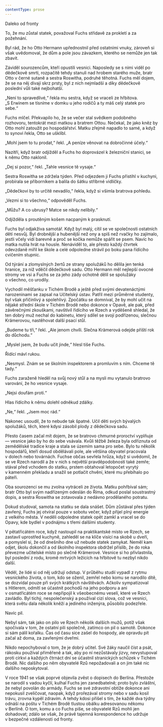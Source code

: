 ```yaml
---
contentType: prose
---
```


<section>

Daleko od fronty

To, že mu zůstal statek, považoval Fuchs střídavě za prokletí a za požehnání.

Byl rád, že ho Otto Hermann upřednostnil před ostatními vnuky, zároveň si však uvědomoval, že dům a pole jsou závazkem, kterého se nemůže jen tak zbavit.

Záviděl sourozencům, kteří opustili vesnici. Naposledy se s nimi viděl po dědečkově smrti, rozpačitě tehdy stanuli nad hrobem starého muže, bratr Otto v černé sutaně a sestra Roswitha, podruhé těhotná. Fuchs měl dojem, že se na něj dívají skrz prsty, byl z nich nejmladší a díky dědečkově poslední vůli také nejbohatší.

„Není to spravedlivé,“ řekla mu sestra, když se vraceli ze hřbitova. „S Erwinem se tísníme v domku u jeho rodičů a ty máš celý statek pro sebe.“

Fuchs mlčel. Překvapilo ho, že se večer stal svědkem podobného rozhovoru, tentokrát mezi matkou a bratrem Ottou. Nečekal, že jako kněz by Otto mohl zatoužit po hospodářství. Matku zřejmě napadlo to samé, a když to synovi řekla, Otto se ušklíbl.

„Mohl jsem to tu prodat,“ řekl. „A peníze věnovat na dobročinné účely.“

Nazítří, když bratr odjížděl a Fuchs ho doprovázel k železniční stanici, se k němu Otto naklonil.

„Dej si pozor,“ řekl. „Tahle vesnice tě vysaje.“

Sestra Roswitha se zdržela týden. Před odjezdem ji Fuchs přistihl v kuchyni, probírala se příborníkem a balila do šátku stříbrné vidličky.

„Dědečkovi by to určitě nevadilo,“ řekla, když si všimla bratrova pohledu.

„Vezmi si to všechno,“ odpověděl Fuchs.

„Můžu? A co ubrusy? Matce se nikdy nelíbily.“

Odjížděla s proutěným košem nacpaným k prasknutí.

Fuchs byl odjakživa samotář. Když byl malý, cítil se ve společnosti ostatních dětí nesvůj. Byl drobnější a hubenější než ony a spíš než rvačky ho zajímalo, jestli včely vidí barevně a proč se kočka nemůže spářit se psem. Navíc ho matka nutila hrát na housle. Nenáviděl to, ale přesto každý čtvrtek odevzdaně mířil ke škole a celé odpoledne strávil po boku pana řídícího cvičením stupnic.

Od týrání a zlomyslných žertů ze strany spolužáků ho dělila jen tenká hranice, za niž vděčil dědečkově sadu. Otto Hermann měl nejlepší ovocné stromy ve vsi a Fuchs se za jeho zády ochotně dělil se spolužáky o všechno, co urodily.

Vychodil měšťanku v Tichém Brodě a ještě před svými devatenáctými narozeninami se zapsal na Učitelský ústav. Patřil mezi průměrné studenty, byl však přičinlivý a spolehlivý. Zpočátku se domníval, že by mohl učit na nějaké střední škole v Tichém Brodě nebo dokonce v Opavě, ale pak, před závěrečnými zkouškami, navštívil řídícího ve Rzech a vyděšeně shledal, že ten dobrý muž nechal do kabinetu, který sdílel se svojí podřízenou, slečnou Krämerovou, nastěhovat další psací stůl.

„Budeme tu tři,“ řekl. „Ale jenom chvíli. Slečna Krämerová odejde příští rok do důchodu.“

„Myslel jsem, že budu učit jinde,“ hlesl tiše Fuchs.

Řídící mávl rukou.

„Nesmysl. Znám se se školním inspektorem a promluvím s ním. Chceme tě tady.“

Fuchs zaraženě hleděl na svůj nový stůl a na mysli mu vytanulo bratrovo varování, že ho vesnice vysaje.

„Nejsi doufám proti.“

Hlas řídícího k němu dolehl odněkud zdálky.

„Ne,“ řekl. „Jsem moc rád.“

Nakonec usoudil, že to nebude tak špatné. Učil děti svých bývalých spolužáků, těch, které kdysi zásobil plody z dědečkova sadu.

Přesto časem začal mít dojem, že se bratrovo chmurné proroctví vyplňuje — vesnice jako by ho do sebe vsávala. Kvůli těžbě železa byla odříznuta od zemědělské tradice kraje a stala se územím sama pro sebe. Bylo tu několik hospodářů, kteří dosud obdělávali pole, ale většina obyvatel pracovala v dolech nebo továrnách. Fuchse občas sevřela hrůza, když si uvědomil, že se ve Rzech narodil a že v nich s největší pravděpodobností také zemře; stával před vchodem do statku, prstem obtahoval letopočet vyrytý v kamenném překladu a snažil se potlačit chvění, které mu přebíhalo po páteři.

Oba sourozenci se mu zvolna vytráceli ze života. Matku pohřbíval sám; bratr Otto byl svým nadřízeným odeslán do Říma, odkud poslal soustrastný dopis, a sestra Roswitha se zotavovala z nedávno prodělaného potratu.

Dokud studoval, samota na statku se dala snášet. Dům zůstával přes týden zavřený, Fuchs jej otvíral pouze v sobotu večer, když přijel plný energie z velkého města. V neděli odpoledne statek opět zamkl a vracel se do Opavy, kde bydlel v podnájmu s třemi dalšími studenty.

V pětatřicátém roce, když nastoupil na praktikantské místo ve Rzech, se zastavil uprostřed kuchyně, zahleděl se na klíče visící na skobě u dveří, a pomyslel si, že od dnešního dne už nebude statek zamykat. Neměl kam odjet, školu dokončil a od školního inspektora obdržel příslib, že do roka převezme učitelské místo po slečně Krämerové. Vesnice si ho přivlastnila, byl poslední z rodu, kromě mrtvých ležících na hřbitově tu nezbyl nikdo další.

Věděl, že lidé si od něj udržují odstup. V průběhu studií vypadl z rytmu vesnického života, o tom, kdo se oženil, zemřel nebo komu se narodilo dítě, se dozvídal pouze při svých krátkých návštěvách. Ačkoliv sympatizoval s Hitlerem, odmítl se účastnit pochodů na jeho podporu a ani v osmatřicátém roce se nepřipojil k všeobecnému veselí, které ve Rzech zavládlo. Byl tichý, nespolečenský a používal cizí slova, což ve vesnici, která světu dala několik kněží a jediného inženýra, působilo podezřele.

Navíc pil.

Nebyl sám, tak jako on pilo ve Rzech několik dalších mužů, potíž však spočívala v tom, že ostatní pili společně, zatímco on pil o samotě. Dokonce si sám pálil kořalku. Čas od času sice zašel do hospody, ale opravdu pít začal až doma, za zavřenými dveřmi.

Nikdo nepochyboval o tom, že je dobrý učitel. Své žáky naučil číst a psát, rákosku používal přiměřeně a tak, aby po ní nezůstávaly jizvy, nevystupoval proti církvi a každých čtrnáct dní se účastnil stranických schůzek v Tichém Brodě. Nic dalšího po něm obyvatelé Rzů nepožadovali a on jim také nic dalšího neposkytoval.

V roce 1941 se však poprvé objevila zvěst o dopisech do Berlína. Přestože se narodil s vadou kyčlí, kulhal Fuchs jen zanedbatelně; proto bylo zvláštní, že nebyl povolán do armády. Fuchs se své zdravotní obtíže dokonce ani nepokusil zveličovat, naopak, když prořezával stromy nebo v sadu kosil trávu, zrovna kypěl zdravím. A tehdy kdosi přišel s tím, že každé dva týdny odnáší na poštu v Tichém Brodě tlustou obálku adresovanou někomu v Berlíně. O tom, komu a co Fuchs píše, se obyvatelé Rzů mohli jen dohadovat; zdálo se však, že právě tajemná korespondence ho udržuje v bezpečné vzdálenosti od fronty.

</section>
